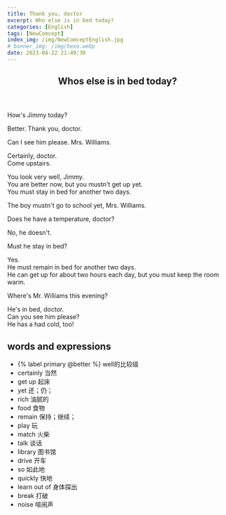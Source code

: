 ```yaml
---
title: Thank you, doctor
excerpt: Who else is in bed today?
categories: [English]
tags: [NewComcept]
index_img: /img/NewComceptEnglish.jpg
# banner_img: /img/hexo.webp
date: 2023-04-22 21:49:30
---
```

<article class="the-dialogue">
	<header>
    	<h2>Whos else is in bed today?</h2>
    </header>
    <p class="sender" title="Doctor">How's Jimmy today?</p>
    <p class="responder" title="Mrs. Wiliams">Better. Thank you, doctor.</p>
    <p class="sender" title="Doctor">Can I see him please. Mrs. Williams.</p>
    <p class="responder" title="Mrs. Wiliams">Certainly, doctor.<br>Come upstairs.</p>
    <p class="sender" title="Doctor">You look very well, Jimmy.<br>You are better now, but you mustn't get up yet.<br>You must stay in bed for another two days.</p>
    <p class="sender" title="Doctor">The boy mustn't go to school yet, Mrs. Williams.</p>
    <p class="responder" title="Mrs. Wiliams">Does he have a temperature, doctor?</p>
    <p class="sender" title="Doctor">No, he doesn't.</p>
    <p class="responder" title="Mrs. Wiliams">Must he stay in bed?</p>
    <p class="sender" title="Doctor">Yes.<br>He must remain in bed for another two days.<br>He can get up for about two hours each day, but you must keep the room warm.</p>
    <p class="sender" title="Doctor">Where's Mr. Williams this evening?</p>
    <p class="responder" title="Mrs. Wiliams">He's in bed, doctor.<br>Can you see him please?<br>He has a had cold, too!</p>
</article>

## words and expressions

- {% label primary @better %} well的比较级
- certainly 当然
- get up 起床
- yet 还；仍；
- rich 油腻的
- food 食物
- remain 保持；继续；
- play 玩
- match 火柴
- talk 谈话
- library 图书馆
- drive 开车
- so 如此地
- quickly 快地
- learn out of 身体探出
- break 打破
- noise 喧闹声